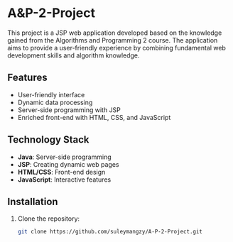 # A&P-2-Project

This project is a JSP web application developed based on the knowledge gained from the Algorithms and Programming 2 course. The application aims to provide a user-friendly experience by combining fundamental web development skills and algorithm knowledge.

## Features

- User-friendly interface
- Dynamic data processing
- Server-side programming with JSP
- Enriched front-end with HTML, CSS, and JavaScript

## Technology Stack

- **Java**: Server-side programming
- **JSP**: Creating dynamic web pages
- **HTML/CSS**: Front-end design
- **JavaScript**: Interactive features

## Installation

1. Clone the repository:
   ```bash
   git clone https://github.com/suleymangzy/A-P-2-Project.git
